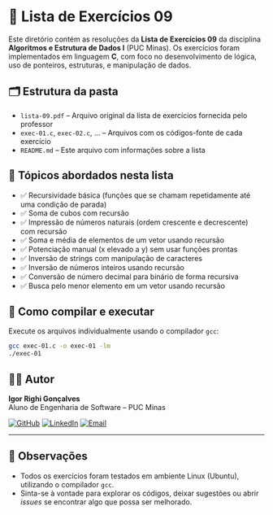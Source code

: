 # 📘 Lista de Exercícios 09

Este diretório contém as resoluções da **Lista de Exercícios 09** da disciplina **Algoritmos e Estrutura de Dados I** (PUC Minas). Os exercícios foram implementados em linguagem **C**, com foco no desenvolvimento de lógica, uso de ponteiros, estruturas, e manipulação de dados.

## 🗂️ Estrutura da pasta

- `lista-09.pdf` – Arquivo original da lista de exercícios fornecida pelo professor  
- `exec-01.c`, `exec-02.c`, ... – Arquivos com os códigos-fonte de cada exercício 
- `README.md` – Este arquivo com informações sobre a lista

## 📌 Tópicos abordados nesta lista

- ✅ Recursividade básica (funções que se chamam repetidamente até uma condição de parada)
- ✅ Soma de cubos com recursão
- ✅ Impressão de números naturais (ordem crescente e decrescente) com recursão
- ✅ Soma e média de elementos de um vetor usando recursão
- ✅ Potenciação manual (x elevado a y) sem usar funções prontas
- ✅ Inversão de strings com manipulação de caracteres
- ✅ Inversão de números inteiros usando recursão
- ✅ Conversão de número decimal para binário de forma recursiva
- ✅ Busca pelo menor elemento em um vetor usando recursão

## 🧪 Como compilar e executar

Execute os arquivos individualmente usando o compilador `gcc`:

```bash
gcc exec-01.c -o exec-01 -lm
./exec-01
```

## 👨‍💻 Autor

**Igor Righi Gonçalves**  
Aluno de Engenharia de Software – PUC Minas  

[![GitHub](https://img.shields.io/badge/GitHub-100000?style=for-the-badge&logo=github&logoColor=white)](https://github.com/righigor) [![LinkedIn](https://img.shields.io/badge/LinkedIn-0077B5?style=for-the-badge&logo=linkedin&logoColor=white)](https://www.linkedin.com/in/igor-righi/) [![Email](https://img.shields.io/badge/Email-D14836?style=for-the-badge&logo=gmail&logoColor=white)](mailto:righigordev@gmail.com)

---

## 📎 Observações

- Todos os exercícios foram testados em ambiente Linux (Ubuntu), utilizando o compilador `gcc`.
- Sinta-se à vontade para explorar os códigos, deixar sugestões ou abrir *issues* se encontrar algo que possa ser melhorado.
